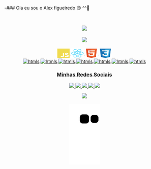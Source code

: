 -### Ola eu sou o Alex figueiredo 😊 ^^👋 

<a href="https://github.com/A-W806">
  
<div style="display: inline_block"><br>

<div> <style="display: inline_"><br/>

  <div align="center">
  <div align="center">
  <a href="https://github.com/A-W806">
  <img height="180em" src="https://github-readme-stats.vercel.app/api?username=A-W806&show_icons=true&theme=dark&include_all_commits=true&count_private=true"/>
  <div style="display: inline_block"><br>
    
  <div align="center">
          <img height="180em" src="https://github-readme-stats.vercel.app/api/top-langs/?username=A-W806&layout=compact&langs_count=7&theme=dark"/>
</div>
</div>
</br>
  <img align="center" alt="A-W806-Angular" height="30" width="40" src="https://raw.githubusercontent.com/devicons/devicon/master/icons/javascript/javascript-plain.svg">
  <img align="center" alt="A-W806-fremeork" height="30" width="40" src="https://raw.githubusercontent.com/devicons/devicon/master/icons/react/react-original.svg">
  <img align="center" alt="A-W806-HTML" height="30" width="40" src="https://raw.githubusercontent.com/devicons/devicon/master/icons/html5/html5-original.svg">
  <img align="center" alt="A-W806-C#" height="30" width="40" src="https://raw.githubusercontent.com/devicons/devicon/master/icons/css3/css3-original.svg">
    <div align="center">
     
  
     

    
<img align= "center" alt="htmls" src="https://img.shields.io/badge/HTML5-E34F26?style=for-the-badge&logo=html5&logoColor=white" >
<img align= "center" alt="htmls" src="https://img.shields.io/badge/C%23-239120?style=for-the-badge&logo=c-sharp&logoColor=white" >
<img align= "center" alt="htmls" src="https://img.shields.io/badge/Python-3776AB?style=for-the-badge&logo=python&logoColor=white" >
<img align= "center" alt="htmls" src="https://img.shields.io/badge/C-00599C?style=for-the-badge&logo=c&logoColor=white">
<img align= "center" alt="htmls" src="https://img.shields.io/badge/C%2B%2B-00599C?style=for-the-badge&logo=c%2B%2B&logoColor=white">     
<img align= "center" alt="htmls" src="https://img.shields.io/badge/Java-ED8B00?style=for-the-badge&logo=java&logoColor=white">     
<img align= "center" alt="htmls" src="https://img.shields.io/badge/JavaScript-F7DF1E?style=for-the-badge&logo=javascript&logoColor=black">
    
### Minhas Redes Sociais
<div>
  
<a href="figueiredo_alex" target="_blank"><img src="https://img.shields.io/badge/-Instagram-%23E4405F?style=for-the-badge&logo">
<a href="https://www.facebook.com/me/" target="_blank"><img src="https://img.shields.io/badge/Facebook-1877F2?style=for-the-badge&logo=facebook&logoColor=white">
<a href="https://accounts.google.com/SignOutOptions?hl=pt-BR&continue=https://mail.google.com&service=mail"><img src="https://img.shields.io/badge/-Gmail-%23333?style=for-the-badge&logo=gmail&logoCo">
<a href="/https://https://www.linkedin.com/feed/?nis=true&lipi=urn%3Ali%3Apage%3Ad_flagship3_profile_view_base%3Bv%2FTXJxalQiuDwxot79dLkA%3D%3D" target="_blank"><img src="https://img.shields.io/badge/-LinkedIn-%230077B5?style=for-the-badge&logo">
<a href="https://mywhats.net/1570526" target="_blank"><img src="https://img.shields.io/badge/WhatsApp-25D366?style=for-the-badge&logo=whatsapp&logoColor=white">

  

<p align="center"> <img alingn="center" src="https://profile-counter.glitch.me/A-W806/count.svg" /></p>
  
![snake gif](https://github.com/A-W806/A-W806/blob/output/github-contribution-grid-snake.svg) 

